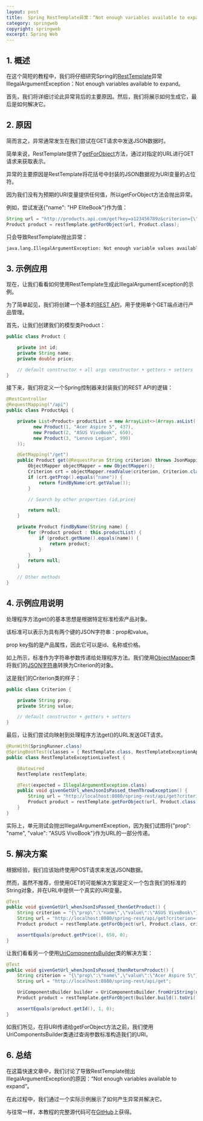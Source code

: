 ```yaml
---
layout: post
title:  Spring RestTemplate异常：“Not enough variables available to expand”
category: springweb
copyright: springweb
excerpt: Spring Web
---
```


## 1. 概述

在这个简短的教程中，我们将仔细研究Spring的[RestTemplate](https://www.baeldung.com/rest-template)异常IllegalArgumentException：Not enough variables available to expand。

首先，我们将详细讨论此异常背后的主要原因。然后，我们将展示如何生成它，最后是如何解决它。

## 2. 原因

简而言之，异常通常发生在我们尝试在GET请求中发送JSON数据时。

简单来说，RestTemplate提供了[getForObject](https://www.baeldung.com/rest-template#2-retrieving-pojo-instead-of-json)方法，通过对指定的URL进行GET请求来获取表示。

异常的主要原因是RestTemplate将花括号中封装的JSON数据视为URI变量的占位符。

因为我们没有为预期的URI变量提供任何值，所以getForObject方法会抛出异常。

例如，尝试发送{"name": "HP EliteBook"}作为值：

```java
String url = "http://products.api.com/get?key=a123456789z&criterion={\"name\":\"HP EliteBook\"}";
Product product = restTemplate.getForObject(url, Product.class);
```

只会导致RestTemplate抛出异常：

```bash
java.lang.IllegalArgumentException: Not enough variable values available to expand 'name'
```

## 3. 示例应用

现在，让我们看看如何使用RestTemplate生成此IllegalArgumentException的示例。

为了简单起见，我们将创建一个基本的[REST API](https://www.baeldung.com/rest-with-spring-series)，用于使用单个GET端点进行产品管理。

首先，让我们创建我们的模型类Product：

```java
public class Product {

    private int id;
    private String name;
    private double price;

    // default constructor + all args constructor + getters + setters 
}
```

接下来，我们将定义一个Spring控制器来封装我们的REST API的逻辑：

```java
@RestController
@RequestMapping("/api")
public class ProductApi {

    private List<Product> productList = new ArrayList<>(Arrays.asList(
          new Product(1, "Acer Aspire 5", 437),
          new Product(2, "ASUS VivoBook", 650),
          new Product(3, "Lenovo Legion", 990)
    ));

    @GetMapping("/get")
    public Product get(@RequestParam String criterion) throws JsonMappingException, JsonProcessingException {
        ObjectMapper objectMapper = new ObjectMapper();
        Criterion crt = objectMapper.readValue(criterion, Criterion.class);
        if (crt.getProp().equals("name")) {
            return findByName(crt.getValue());
        }

        // Search by other properties (id,price)

        return null;
    }

    private Product findByName(String name) {
        for (Product product : this.productList) {
            if (product.getName().equals(name)) {
                return product;
            }
        }
        return null;
    }

    // Other methods
}
```

## 4. 示例应用说明

处理程序方法get()的基本思想是根据特定标准检索产品对象。

该标准可以表示为具有两个键的JSON字符串：prop和value。

prop key指的是产品属性，因此它可以是id、名称或价格。

如上所示，标准作为字符串参数传递给处理程序方法。我们使用[ObjectMapper](https://www.baeldung.com/jackson-object-mapper-tutorial)类将我们的[JSON字符串](https://www.baeldung.com/spring-mvc-send-json-parameters#send-json-parameter-in-get)转换为Criterion的对象。

这是我们的Criterion类的样子：

```java
public class Criterion {

    private String prop;
    private String value;

    // default constructor + getters + setters
}
```

最后，让我们尝试向映射到处理程序方法get()的URL发送GET请求。

```java
@RunWith(SpringRunner.class)
@SpringBootTest(classes = { RestTemplate.class, RestTemplateExceptionApplication.class })
public class RestTemplateExceptionLiveTest {

    @Autowired
    RestTemplate restTemplate;

    @Test(expected = IllegalArgumentException.class)
    public void givenGetUrl_whenJsonIsPassed_thenThrowException() {
        String url = "http://localhost:8080/spring-rest/api/get?criterion={\"prop\":\"name\",\"value\":\"ASUS VivoBook\"}";
        Product product = restTemplate.getForObject(url, Product.class);
    }
}
```

实际上，单元测试会抛出IllegalArgumentException，因为我们试图将{"prop": "name", "value": "ASUS VivoBook"}作为URL的一部分传递。

## 5. 解决方案

根据经验，我们应该始终使用POST请求来发送JSON数据。

然而，虽然不推荐，但使用GET的可能解决方案是定义一个包含我们的标准的String对象，并在URL中提供一个真实的URI变量。

```java
@Test
public void givenGetUrl_whenJsonIsPassed_thenGetProduct() {
    String criterion = "{\"prop\":\"name\",\"value\":\"ASUS VivoBook\"}";
    String url = "http://localhost:8080/spring-rest/api/get?criterion={criterion}";
    Product product = restTemplate.getForObject(url, Product.class, criterion);

    assertEquals(product.getPrice(), 650, 0);
}
```

让我们看看另一个使用[UriComponentsBuilder](https://www.baeldung.com/spring-uricomponentsbuilder)类的解决方案：

```java
@Test
public void givenGetUrl_whenJsonIsPassed_thenReturnProduct() {
    String criterion = "{\"prop\":\"name\",\"value\":\"Acer Aspire 5\"}";
    String url = "http://localhost:8080/spring-rest/api/get";

    UriComponentsBuilder builder = UriComponentsBuilder.fromUriString(url).queryParam("criterion", criterion);
    Product product = restTemplate.getForObject(builder.build().toUri(), Product.class);

    assertEquals(product.getId(), 1, 0);
}
```

如我们所见，在将URI传递给getForObject方法之前，我们使用UriComponentsBuilder类通过查询参数标准构造我们的URI。

## 6. 总结

在这篇快速文章中，我们讨论了导致RestTemplate抛出IllegalArgumentException的原因：“Not enough variables available to expand”。

在此过程中，我们通过一个实际示例展示了如何产生异常并解决它。

与往常一样，本教程的完整源代码可在[GitHub](https://github.com/tuyucheng7/taketoday-tutorial4j/tree/master/spring-web-modules)上获得。